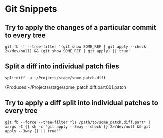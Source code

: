 # Git Snippets

## Try to apply the changes of a particular commit to every tree

```
git fb -f --tree-filter '(git show SOME_REF | git apply --check 2>/dev/null) && (git show SOME_REF | git apply) || true'
```

## Split a diff into individual patch files

```
splitdiff -a ~/Projects/stage/some_patch.diff
```

(Produces ~/Projects/stage/some_patch.diff.part001.patch

## Try to apply a diff split into individual patches to every tree

```
git fb --force --tree-filter "ls /path/to/some_patch.diff.part* | xargs -I {} sh -c 'git apply --3way --check {} 2>/dev/null && git apply --3way {} || true'"
```

